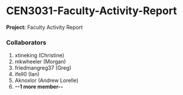 CEN3031-Faculty-Activity-Report
================================
<html>
  <Strong>Project:</Strong> Faculty Activity Report
  <body>
    <h3>Collaborators</h3>
      <ol>
        <li>xtineking (Christine)</li>
        <li>mkwheeler (Morgan)</li> 
        <li>friedmangreg37 (Greg)</li>
        <li>ifell0 (Ian)</li>
        <li>Aknoxlor (Andrew Lorelle)</li>
        <li><Strong>--1 more member--</Strong></li>
      </ol>
  </body>
</html>



